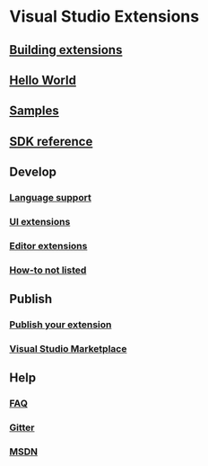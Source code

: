 # Visual Studio Extensions
## [Building extensions](overview.md)
## [Hello World](hello_world.md)
## [Samples](samples.md)
## [SDK reference](sdk.md)
## Develop
### [Language support](develop_extensions/add_new_language.md)
### [UI extensions](develop_extensions/extend_ui.md)
### [Editor extensions](develop_extensions/extend_editor.md)
### [How-to not listed](develop_extensions/unlisted.md)
## Publish
### [Publish your extension](publish_extensions/publish.md)
### [Visual Studio Marketplace](publish_extensions/other_resources.md)
## Help
### [FAQ](help/help.md)
### [Gitter](help/gitter.md)
### [MSDN](help/msdn.md)
